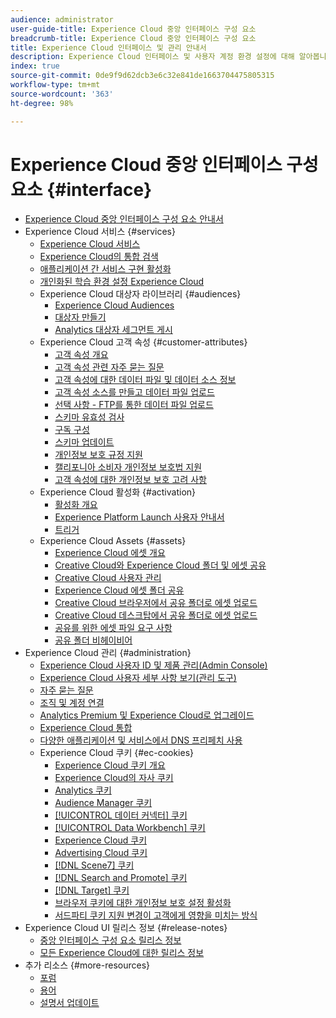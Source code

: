 ```yaml
---
audience: administrator
user-guide-title: Experience Cloud 중앙 인터페이스 구성 요소
breadcrumb-title: Experience Cloud 중앙 인터페이스 구성 요소
title: Experience Cloud 인터페이스 및 관리 안내서
description: Experience Cloud 인터페이스 및 사용자 계정 환경 설정에 대해 알아봅니다. 비즈니스 개체를 검색하고 사용자 및 제품을 관리하는 방법에 대해 알아봅니다. 고객 속성, 대상자 라이브러리, 쿠키를 구성하고 Experience Cloud 에셋을 공유하십시오.
index: true
source-git-commit: 0de9f9d62dcb3e6c32e841de1663704475805315
workflow-type: tm+mt
source-wordcount: '363'
ht-degree: 98%

---
```



# Experience Cloud 중앙 인터페이스 구성 요소 {#interface}

+ [Experience Cloud 중앙 인터페이스 구성 요소 안내서](experience-cloud.md)
+ Experience Cloud 서비스 {#services}
   + [Experience Cloud 서비스](core-services-landing.md)
   + [Experience Cloud의 통합 검색](search-experience-cloud.md)
   + [애플리케이션 간 서비스 구현 활성화](core-services.md)
   + [개인화된 학습 환경 설정 Experience Cloud](personalized-learning-preferences.md)
   + Experience Cloud 대상자 라이브러리 {#audiences}
      + [Experience Cloud Audiences](audience-library.md)
      + [대상자 만들기](t-audience-create.md)
      + [Analytics 대상자 세그먼트 게시](t-publish-audience-segment.md)
   + Experience Cloud 고객 속성 {#customer-attributes}
      + [고객 속성 개요](attributes.md)
      + [고객 속성 관련 자주 묻는 질문](faq-crs.md)
      + [고객 속성에 대한 데이터 파일 및 데이터 소스 정보](crs-data-file.md)
      + [고객 속성 소스를 만들고 데이터 파일 업로드](t-crs-usecase.md)
      + [선택 사항 - FTP를 통한 데이터 파일 업로드](t-upload-attributes-ftp.md)
      + [스키마 유효성 검사](validate-schema.md)
      + [구독 구성](subscription.md)
      + [스키마 업데이트](t-update-schema.md)
      + [개인정보 보호 규정 지원](gdpr.md)
      + [캘리포니아 소비자 개인정보 보호법 지원](ccpa.md)
      + [고객 속성에 대한 개인정보 보호 고려 사항](privacy-mac.md)
   + Experience Cloud 활성화 {#activation}
      + [활성화 개요](activation.md)
      + [Experience Platform Launch 사용자 안내서](https://experienceleague.adobe.com/docs/experience-platform/tags/home.html?lang=ko-KR)
      + [트리거](triggers.md)
   + Experience Cloud Assets {#assets}
      + [Experience Cloud 에셋 개요](experience-cloud-assets.md)
      + [Creative Cloud와 Experience Cloud 폴더 및 에셋 공유](creative-cloud.md)
      + [Creative Cloud 사용자 관리](t-admin-add-cc-user.md)
      + [Experience Cloud 에셋 폴더 공유](t-share-creative-cloud.md)
      + [Creative Cloud 브라우저에서 공유 폴더로 에셋 업로드](t-upload-asset-cc.md)
      + [Creative Cloud 데스크탑에서 공유 폴더로 에셋 업로드](t-cc-asset-upload-thor.md)
      + [공유를 위한 에셋 파일 요구 사항](assets-file-reqs.md)
      + [공유 폴더 비헤이비어](asset-behavior.md)
+ Experience Cloud 관리 {#administration}
   + [Experience Cloud 사용자 ID 및 제품 관리(Admin Console)](admin-getting-started.md)
   + [Experience Cloud 사용자 세부 사항 보기(관리 도구)](admin-tool-experience-cloud.md)
   + [자주 묻는 질문](faq.md)
   + [조직 및 계정 연결](organizations.md)
   + [Analytics Premium 및 Experience Cloud로 업그레이드](upgrade-to-analytics-premium.md)
   + [Experience Cloud 통합](marketing-cloud-integrations.md)
   + [다양한 애플리케이션 및 서비스에서 DNS 프리페치 사용](dns-prefetch.md)
   + Experience Cloud 쿠키 {#ec-cookies}
      + [Experience Cloud 쿠키 개요](cookies-privacy.md)
      + [Experience Cloud의 자사 쿠키](cookies-first-party.md)
      + [Analytics 쿠키](cookies-analytics.md)
      + [Audience Manager 쿠키](cookies-am.md)
      + [[!UICONTROL 데이터 커넥터] 쿠키](cookies-dc.md)
      + [[!UICONTROL Data Workbench] 쿠키](cookies-insight.md)
      + [Experience Cloud 쿠키](cookies-mc.md)
      + [Advertising Cloud 쿠키](cookies-advertising-cloud.md)
      + [[!DNL Scene7] 쿠키](cookies-s7.md)
      + [[!DNL Search and Promote] 쿠키](cookies-snp.md)
      + [[!DNL Target] 쿠키](cookies-target.md)
      + [브라우저 쿠키에 대한 개인정보 보호 설정 활성화](browser-cookie-settings.md)
      + [서드파티 쿠키 지원 변경이 고객에게 영향을 미치는 방식](cookies-thirdparty.md)
+ Experience Cloud UI 릴리스 정보 {#release-notes}
   + [중앙 인터페이스 구성 요소 릴리스 정보](release-notes.md)
   + [모든 Experience Cloud에 대한 릴리스 정보](https://experienceleague.adobe.com/docs/release-notes/experience-cloud/current.html?lang=ko-KR)
+ 추가 리소스 {#more-resources}
   + [포럼](https://experienceleaguecommunities.adobe.com/)
   + [용어](terms.md)
   + [설명서 업데이트](doc-updates.md)
